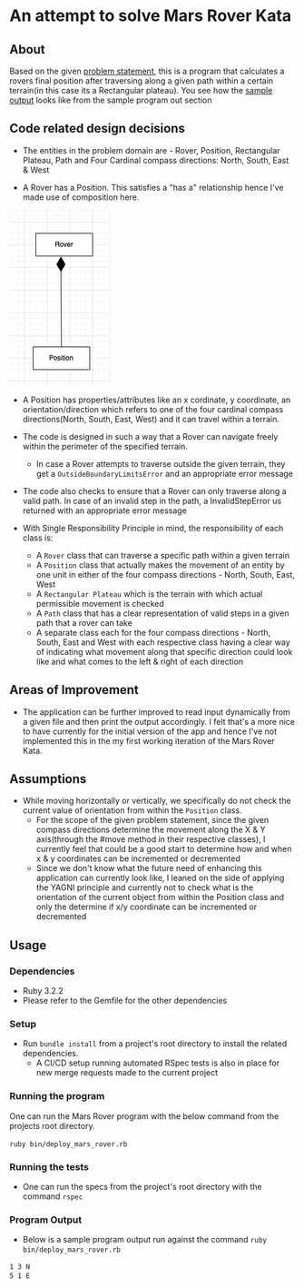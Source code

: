 # An attempt to solve Mars Rover Kata

## About

Based on the given [problem statement](https://github.com/boddhisattva/mars_rover/blob/main/problem_statement.md), this is a program that calculates a rovers final position after traversing along a given path within a certain terrain(in this case its a Rectangular plateau). You see how the [sample output](https://github.com/boddhisattva/mars_rover/blob/master/README.md#program-output) looks like from the sample program out section


## Code related design decisions

* The entities in the problem domain are - Rover, Position, Rectangular Plateau, Path and Four Cardinal compass directions: North, South, East & West

* A Rover has a Position. This satisfies a "has a" relationship hence I've made use of composition here.

![Composition](images/rover_has_a_position.png)

* A Position has properties/attributes like an x cordinate, y coordinate, an orientation/direction which refers to one of the four cardinal compass directions(North, South, East, West) and it can travel within a terrain.

* The code is designed in such a way that a Rover can navigate freely within the perimeter of the specified terrain.
  * In case a Rover attempts to traverse outside the given terrain, they get a `OutsideBoundaryLimitsError` and an appropriate error message

* The code also checks to ensure that a Rover can only traverse along a valid path. In case of an invalid step in the path, a InvalidStepError us returned with an appropriate error message

* With Single Responsibility Principle in mind, the responsibility of each class is:
  * A `Rover` class that can traverse a specific path within a given terrain
  * A `Position` class that actually makes the movement of an entity by one unit in either of the four compass directions - North, South, East, West
  * A `Rectangular Plateau` which is the terrain with which actual permissible movement is checked
  * A `Path` class that has a clear representation of valid steps in a given path that a rover can take
  * A separate class each for the four compass directions - North, South, East and West with each respective class having a clear way of indicating what movement along that specific direction could look like and what comes to the left & right of each direction

## Areas of Improvement

* The application can be further improved to read input dynamically from a given file and then print the output accordingly. I felt that's a more nice to have currently for the initial version of the app and hence I've not implemented this in the my first working iteration of the Mars Rover Kata.


## Assumptions

* While moving horizontally or vertically, we specifically do not check the current value of orientation from within the `Position` class.
  * For the scope of the given problem statement, since the given compass directions
  determine the movement along the X & Y axis(through the #move method in their respective classes), I currently feel that could be a good start to determine how and when x & y coordinates can be incremented or decremented
  * Since we don't know what the future need of enhancing this application can currently look like, I leaned on the side of applying the YAGNI principle and currently not to check what is the orientation of the current object from within the Position class and only the determine if x/y coordinate can be incremented or
  decremented



## Usage

### Dependencies
* Ruby 3.2.2
* Please refer to the Gemfile for the other dependencies

### Setup
* Run `bundle install` from a project's root directory to install the related dependencies.
  * A CI/CD setup running automated RSpec tests is also in place for new merge requests made to the current project

### Running the program
One can run the Mars Rover program with the below command from the projects root directory.

`ruby bin/deploy_mars_rover.rb`

### Running the tests
* One can run the specs from the project's root directory with the command `rspec`

### Program Output

* Below is a sample program output run against the command `ruby bin/deploy_mars_rover.rb`

```
1 3 N
5 1 E
```





